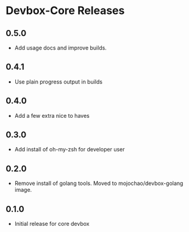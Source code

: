 # Devbox-Core Releases

## 0.5.0

- Add usage docs and improve builds.

## 0.4.1

- Use plain progress output in builds

## 0.4.0

- Add a few extra nice to haves

## 0.3.0

- Add install of oh-my-zsh for developer user

## 0.2.0

- Remove install of golang tools. Moved to mojochao/devbox-golang image.

## 0.1.0

- Initial release for core devbox
